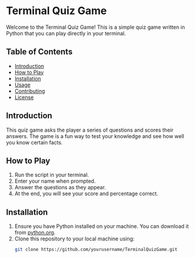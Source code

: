 # Terminal Quiz Game

Welcome to the Terminal Quiz Game! This is a simple quiz game written in Python that you can play directly in your terminal.

## Table of Contents
- [Introduction](#introduction)
- [How to Play](#how-to-play)
- [Installation](#installation)
- [Usage](#usage)
- [Contributing](#contributing)
- [License](#license)

## Introduction
This quiz game asks the player a series of questions and scores their answers. The game is a fun way to test your knowledge and see how well you know certain facts.

## How to Play
1. Run the script in your terminal.
2. Enter your name when prompted.
3. Answer the questions as they appear.
4. At the end, you will see your score and percentage correct.

## Installation
1. Ensure you have Python installed on your machine. You can download it from [python.org](https://www.python.org/).
2. Clone this repository to your local machine using:
   ```sh
   git clone https://github.com/yourusername/TerminalQuizGame.git
